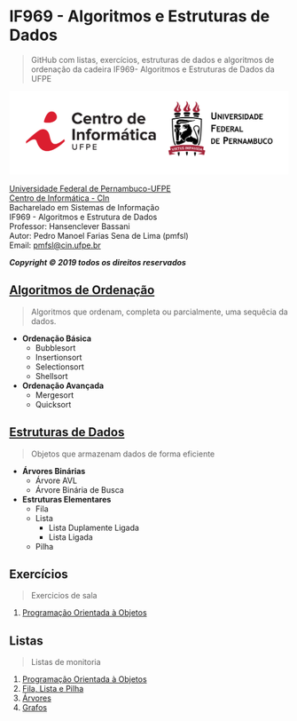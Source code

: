 # IF969 - Algoritmos e Estruturas de Dados
>GitHub com listas, exercícios, estruturas de dados e algoritmos de ordenação da cadeira IF969- Algoritmos e Estruturas de Dados da UFPE

![](https://github.com/pedrosena138/IF969-Algoritmos-e-Estrutura-de-Dados/blob/master/img/logo.png)

[Universidade Federal de Pernambuco-UFPE](www.ufpe.b)  
[Centro de Informática - CIn](www2.cin.ufpe.br)  
Bacharelado em Sistemas de Informação  
IF969 - Algoritmos e Estrutura de Dados  
Professor: Hansenclever Bassani  
Autor: Pedro Manoel Farias Sena de Lima (pmfsl)  
Email: pmfsl@cin.ufpe.br

*__Copyright © 2019 todos os direitos reservados__*


## [Algoritmos de Ordenação](https://github.com/pedrosena138/IF969-Algoritmos-e-Estrutura-de-Dados/tree/master/sorting-algorithms) 
>Algoritmos que ordenam, completa ou parcialmente, uma sequêcia da dados.
- **Ordenação Básica**
  - Bubblesort
  - Insertionsort
  - Selectionsort
  - Shellsort
- **Ordenação Avançada**
  - Mergesort
  - Quicksort

## [Estruturas de Dados](https://github.com/pedrosena138/IF969-Algoritmos-e-Estrutura-de-Dados/tree/master/data-structure)
>Objetos que armazenam dados de forma eficiente
- **Árvores Binárias**
  - Árvore AVL
  - Árvore Binária de Busca
- **Estruturas Elementares**
  - Fila
  - Lista
    - Lista Duplamente Ligada
    - Lista Ligada
  - Pilha
 
## Exercícios
>Exercicios de sala
1. [Programação Orientada à Objetos](https://github.com/pedrosena138/IF969-Algoritmos-e-Estrutura-de-Dados/blob/master/exercises/01)

## Listas
>Listas de monitoria
1. [Programação Orientada à Objetos](https://github.com/pedrosena138/IF969-Algoritmos-e-Estrutura-de-Dados/tree/master/Listas/01)
2. [Fila, Lista e Pilha](https://github.com/pedrosena138/IF969-Algoritmos-e-Estrutura-de-Dados/tree/master/Listas/02)
3. [Árvores](https://github.com/pedrosena138/IF969-Algoritmos-e-Estrutura-de-Dados/tree/master/Listas/03)
4. [Grafos](https://github.com/pedrosena138/IF969-Algoritmos-e-Estrutura-de-Dados/tree/master/Listas/04)
    



